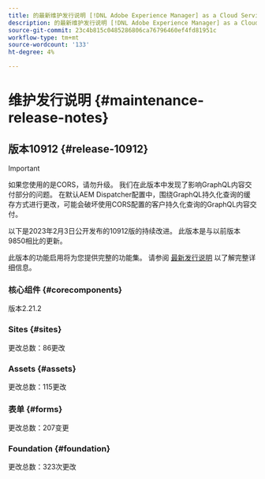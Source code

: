 ```yaml
---
title: 的最新维护发行说明 [!DNL Adobe Experience Manager] as a Cloud Service。
description: 的最新维护发行说明 [!DNL Adobe Experience Manager] as a Cloud Service。
source-git-commit: 23c4b815c0485286806ca76796460ef4fd81951c
workflow-type: tm+mt
source-wordcount: '133'
ht-degree: 4%

---
```



# 维护发行说明 {#maintenance-release-notes}

## 版本10912 {#release-10912}

>[!IMPORTANT]
> 如果您使用的是CORS，请勿升级。 我们在此版本中发现了影响GraphQL内容交付部分的问题。 在默认AEM Dispatcher配置中，围绕GraphQL持久化查询的缓存方式进行更改，可能会破坏使用CORS配置的客户持久化查询的GraphQL内容交付。

以下是2023年2月3日公开发布的10912版的持续改进。 此版本是与以前版本9850相比的更新。

此版本的功能启用将为您提供完整的功能集。 请参阅 [最新发行说明](/help/release-notes/release-notes-cloud/release-notes-current.md) 以了解完整详细信息。

### 核心组件 {#corecomponents}

版本2.21.2

### Sites {#sites}

更改总数：86更改

### Assets {#assets}

更改总数：115更改

### 表单 {#forms}

更改总数：207变更

### Foundation {#foundation}

更改总数：323次更改
